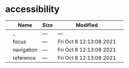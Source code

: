 accessibility
=============

<table><thead><tr class="header"><th></th><th>Name</th><th>Size</th><th>Modified</th><th></th></tr></thead><tbody><tr class="odd"><td></td><td><span class="goup">..</span></td><td>—</td><td>—</td><td></td></tr><tr class="even"><td></td><td><span class="name">focus</span></td><td>—</td><td>Fri Oct 8 12:13:08 2021</td><td></td></tr><tr class="odd"><td></td><td><span class="name">navigation</span></td><td>—</td><td>Fri Oct 8 12:13:08 2021</td><td></td></tr><tr class="even"><td></td><td><span class="name">reference</span></td><td>—</td><td>Fri Oct 8 12:13:08 2021</td><td></td></tr></tbody></table>
